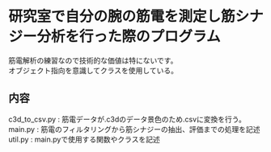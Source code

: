 # 研究室で自分の腕の筋電を測定し筋シナジー分析を行った際のプログラム
筋電解析の練習なので技術的な価値は特にないです。  
オブジェクト指向を意識してクラスを使用している。
## 内容
c3d_to_csv.py : 筋電データが.c3dのデータ景色のため.csvに変換を行う。  
main.py : 筋電のフィルタリングから筋シナジーの抽出、評価までの処理を記述  
util.py : main.pyで使用する関数やクラスを記述  
